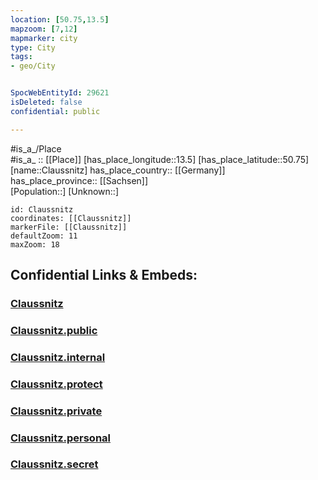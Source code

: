 ```yaml
---
location: [50.75,13.5] 
mapzoom: [7,12] 
mapmarker: city 
type: City
tags:
- geo/City


SpocWebEntityId: 29621
isDeleted: false
confidential: public

---
```

#is_a_/Place  
#is_a_ :: [[Place]] 
[has_place_longitude::13.5] 
[has_place_latitude::50.75] 
[name::Claussnitz] 
has_place_country:: [[Germany]]  
has_place_province:: [[Sachsen]]  
[Population::] 
[Unknown::] 


```leaflet
id: Claussnitz
coordinates: [[Claussnitz]] 
markerFile: [[Claussnitz]] 
defaultZoom: 11 
maxZoom: 18
```


## Confidential Links & Embeds: 

### [Claussnitz](/_Standards/Earth/Continent/Europe/Europe~Central/Germany/Germany~East/Sachsen/counties~Sachsen/Mittelsachsen/cities~Mittelsachsen/Rechenberg-Bienenmühle/City/Claussnitz.md) 

### [Claussnitz.public](/_public/Earth/Continent/Europe/Europe~Central/Germany/Germany~East/Sachsen/counties~Sachsen/Mittelsachsen/cities~Mittelsachsen/Rechenberg-Bienenmühle/City/Claussnitz.public.md) 

### [Claussnitz.internal](/_internal/Earth/Continent/Europe/Europe~Central/Germany/Germany~East/Sachsen/counties~Sachsen/Mittelsachsen/cities~Mittelsachsen/Rechenberg-Bienenmühle/City/Claussnitz.internal.md) 

### [Claussnitz.protect](/_protect/Earth/Continent/Europe/Europe~Central/Germany/Germany~East/Sachsen/counties~Sachsen/Mittelsachsen/cities~Mittelsachsen/Rechenberg-Bienenmühle/City/Claussnitz.protect.md) 

### [Claussnitz.private](/_private/Earth/Continent/Europe/Europe~Central/Germany/Germany~East/Sachsen/counties~Sachsen/Mittelsachsen/cities~Mittelsachsen/Rechenberg-Bienenmühle/City/Claussnitz.private.md) 

### [Claussnitz.personal](/_personal/Earth/Continent/Europe/Europe~Central/Germany/Germany~East/Sachsen/counties~Sachsen/Mittelsachsen/cities~Mittelsachsen/Rechenberg-Bienenmühle/City/Claussnitz.personal.md) 

### [Claussnitz.secret](/_secret/Earth/Continent/Europe/Europe~Central/Germany/Germany~East/Sachsen/counties~Sachsen/Mittelsachsen/cities~Mittelsachsen/Rechenberg-Bienenmühle/City/Claussnitz.secret.md)


